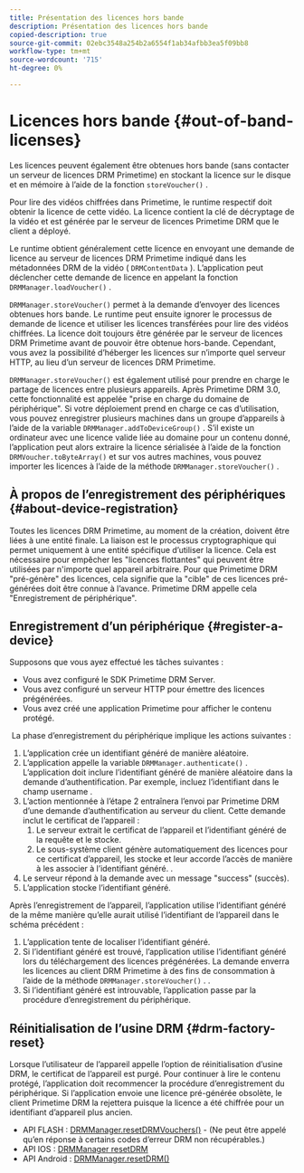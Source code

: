 ```yaml
---
title: Présentation des licences hors bande
description: Présentation des licences hors bande
copied-description: true
source-git-commit: 02ebc3548a254b2a6554f1ab34afbb3ea5f09bb8
workflow-type: tm+mt
source-wordcount: '715'
ht-degree: 0%

---
```


# Licences hors bande {#out-of-band-licenses}

Les licences peuvent également être obtenues hors bande (sans contacter un serveur de licences DRM Primetime) en stockant la licence sur le disque et en mémoire à l’aide de la fonction `storeVoucher()` .

Pour lire des vidéos chiffrées dans Primetime, le runtime respectif doit obtenir la licence de cette vidéo. La licence contient la clé de décryptage de la vidéo et est générée par le serveur de licences Primetime DRM que le client a déployé.

Le runtime obtient généralement cette licence en envoyant une demande de licence au serveur de licences DRM Primetime indiqué dans les métadonnées DRM de la vidéo ( `DRMContentData` ). L’application peut déclencher cette demande de licence en appelant la fonction `DRMManager.loadVoucher()` .

`DRMManager.storeVoucher()` permet à la demande d’envoyer des licences obtenues hors bande. Le runtime peut ensuite ignorer le processus de demande de licence et utiliser les licences transférées pour lire des vidéos chiffrées. La licence doit toujours être générée par le serveur de licences DRM Primetime avant de pouvoir être obtenue hors-bande. Cependant, vous avez la possibilité d’héberger les licences sur n’importe quel serveur HTTP, au lieu d’un serveur de licences DRM Primetime.

`DRMManager.storeVoucher()` est également utilisé pour prendre en charge le partage de licences entre plusieurs appareils. Après Primetime DRM 3.0, cette fonctionnalité est appelée &quot;prise en charge du domaine de périphérique&quot;. Si votre déploiement prend en charge ce cas d’utilisation, vous pouvez enregistrer plusieurs machines dans un groupe d’appareils à l’aide de la variable `DRMManager.addToDeviceGroup()` . S’il existe un ordinateur avec une licence valide liée au domaine pour un contenu donné, l’application peut alors extraire la licence sérialisée à l’aide de la fonction `DRMVoucher.toByteArray()` et sur vos autres machines, vous pouvez importer les licences à l’aide de la méthode `DRMManager.storeVoucher()` .

## À propos de l’enregistrement des périphériques {#about-device-registration}

Toutes les licences DRM Primetime, au moment de la création, doivent être liées à une entité finale. La liaison est le processus cryptographique qui permet uniquement à une entité spécifique d’utiliser la licence. Cela est nécessaire pour empêcher les &quot;licences flottantes&quot; qui peuvent être utilisées par n&#39;importe quel appareil arbitraire. Pour que Primetime DRM &quot;pré-génère&quot; des licences, cela signifie que la &quot;cible&quot; de ces licences pré-générées doit être connue à l’avance. Primetime DRM appelle cela &quot;Enregistrement de périphérique&quot;.

## Enregistrement d’un périphérique {#register-a-device}

Supposons que vous ayez effectué les tâches suivantes :

* Vous avez configuré le SDK Primetime DRM Server.
* Vous avez configuré un serveur HTTP pour émettre des licences prégénérées.
* Vous avez créé une application Primetime pour afficher le contenu protégé.

 La phase d’enregistrement du périphérique implique les actions suivantes :

1. L’application crée un identifiant généré de manière aléatoire.
1. L’application appelle la variable `DRMManager.authenticate()` . L’application doit inclure l’identifiant généré de manière aléatoire dans la demande d’authentification. Par exemple, incluez l’identifiant dans le champ username .
1. L’action mentionnée à l’étape 2 entraînera l’envoi par Primetime DRM d’une demande d’authentification au serveur du client. Cette demande inclut le certificat de l’appareil :
   1. Le serveur extrait le certificat de l’appareil et l’identifiant généré de la requête et le stocke.
   1. Le sous-système client génère automatiquement des licences pour ce certificat d’appareil, les stocke et leur accorde l’accès de manière à les associer à l’identifiant généré. .
1. Le serveur répond à la demande avec un message &quot;success&quot; (succès).
1. L’application stocke l’identifiant généré.

Après l’enregistrement de l’appareil, l’application utilise l’identifiant généré de la même manière qu’elle aurait utilisé l’identifiant de l’appareil dans le schéma précédent :
1. L’application tente de localiser l’identifiant généré.
1. Si l’identifiant généré est trouvé, l’application utilise l’identifiant généré lors du téléchargement des licences prégénérées. La demande enverra les licences au client DRM Primetime à des fins de consommation à l’aide de la méthode `DRMManager.storeVoucher()` . .
1. Si l’identifiant généré est introuvable, l’application passe par la procédure d’enregistrement du périphérique.

## Réinitialisation de l’usine DRM {#drm-factory-reset}

Lorsque l’utilisateur de l’appareil appelle l’option de réinitialisation d’usine DRM, le certificat de l’appareil est purgé. Pour continuer à lire le contenu protégé, l’application doit recommencer la procédure d’enregistrement du périphérique. Si l’application envoie une licence pré-générée obsolète, le client Primetime DRM la rejettera puisque la licence a été chiffrée pour un identifiant d’appareil plus ancien.

* API FLASH : [DRMManager.resetDRMVouchers()](https://help.adobe.com/en_US/FlashPlatform/reference/actionscript/3/flash/net/drm/DRMManager.html#resetDRMVouchers()) - (Ne peut être appelé qu’en réponse à certains codes d’erreur DRM non récupérables.)
* API IOS : [DRMManager resetDRM](https://help.adobe.com/en_US/primetime/api/drm-apis/client/ios/interface_d_r_m_manager.html#a0dd6c9662428583196e0419d3ea69446)
* API Android : [DRMManager.resetDRM()](https://help.adobe.com/en_US/primetime/api/drm-apis/client/android/com/adobe/ave/drm/DRMManager.html#resetDRM(com.adobe.ave.drm.DRMOperationErrorCallback,%20com.adobe.ave.drm.DRMOperationCompleteCallback))
